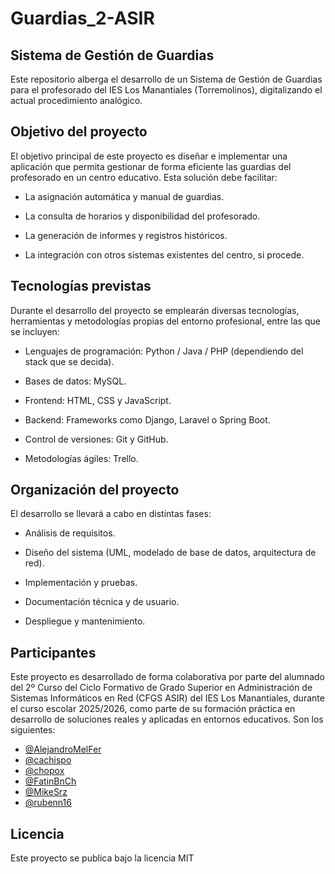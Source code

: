 # Guardias_2-ASIR

## Sistema de Gestión de Guardias

Este repositorio alberga el desarrollo de un Sistema de Gestión de Guardias para el profesorado del IES Los Manantiales (Torremolinos), digitalizando el actual procedimiento analógico.

## Objetivo del proyecto

El objetivo principal de este proyecto es diseñar e implementar una aplicación que permita gestionar de forma eficiente las guardias del profesorado en un centro educativo. Esta solución debe facilitar:

- La asignación automática y manual de guardias.

- La consulta de horarios y disponibilidad del profesorado.

- La generación de informes y registros históricos.

- La integración con otros sistemas existentes del centro, si procede.

## Tecnologías previstas

Durante el desarrollo del proyecto se emplearán diversas tecnologías, herramientas y metodologías propias del entorno profesional, entre las que se incluyen:

- Lenguajes de programación: Python / Java / PHP (dependiendo del stack que se decida).

- Bases de datos: MySQL.

- Frontend: HTML, CSS y JavaScript.

- Backend: Frameworks como Django, Laravel o Spring Boot.

- Control de versiones: Git y GitHub.

- Metodologías ágiles: Trello.

## Organización del proyecto

El desarrollo se llevará a cabo en distintas fases:

- Análisis de requisitos.

- Diseño del sistema (UML, modelado de base de datos, arquitectura de red).

- Implementación y pruebas.

- Documentación técnica y de usuario.

- Despliegue y mantenimiento.

## Participantes

Este proyecto es desarrollado de forma colaborativa por parte del alumnado del 2º Curso del Ciclo Formativo de Grado Superior en Administración de Sistemas Informáticos en Red (CFGS ASIR) del IES Los Manantiales, durante el curso escolar 2025/2026, como parte de su formación práctica en desarrollo de soluciones reales y aplicadas en entornos educativos. Son los siguientes:

- [@AlejandroMelFer](https://github.com/AlejandroMelFer)
- [@cachispo](https://github.com/cachispo)
- [@chopox](https://github.com/chopox)
- [@FatinBnCh](https://github.com/FatinBnCh)
- [@MikeSrz](https://github.com/MikeSrz)
- [@rubenn16](https://github.com/rubenn16)

## Licencia

Este proyecto se publica bajo la licencia MIT
